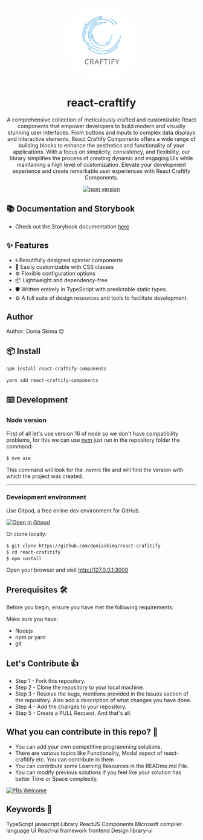 <div align="center">
  <img src="./logo-craftify.png" alt="Logo" width="200" height="200" style="border-radius: 50%;" />
</div>

<h1 align="center">react-craftify</h1>

<div align="center">
  <p>A comprehensive collection of meticulously crafted and customizable React components that empower developers to build modern and visually stunning user interfaces. From buttons and inputs to complex data displays and interactive elements, React Craftify Components offers a wide range of building blocks to enhance the aesthetics and functionality of your applications. With a focus on simplicity, consistency, and flexibility, our library simplifies the process of creating dynamic and engaging UIs while maintaining a high level of customization. Elevate your development experience and create remarkable user experiences with React Craftify Components.</p>
</div>

<div align="center">
  <a href="https://www.npmjs.com/package/react-crafitify-components">
    <img src="https://img.shields.io/npm/v/react-crafitify-components.svg?style=flat-square" alt="npm version" />
  </a>
</div>

## 📚 Documentation and Storybook

- Check out the Storybook documentation [here](https://react-crafitify-mjw5.vercel.app/)


## ✨ Features

- 🌀 Beautifully designed spinner components
- 🎨 Easily customizable with CSS classes
- ⚙️ Flexible configuration options
- 📦 Lightweight and dependency-free
- 🛡 Written entirely in TypeScript with predictable static types.
- ⚙️ A full suite of design resources and tools to facilitate development.

## Author

Author: Donia Skima 😊

## 📦 Install

```bash
npm install react-craftify-components
```

```bash
yarn add react-craftify-components
```


## ⌨️ Development

### Node version

First of all let's use version 16 of node so we don't have compatibility problems, for this we can use [nvm](https://github.com/nvm-sh/nvm#installing-and-updating) just run in the repository folder the command:

```bash
$ nvm use
```

This command will look for the .nvmrc file and will find the version with which the project was created.

---

### Development environment

Use Gitpod, a free online dev environment for GitHub.

[![Open in Gitpod](https://gitpod.io/button/open-in-gitpod.svg)](https://github.com/doniaskima/react-crafitify)

Or clone locally:

```bash
$ git clone https://github.com/doniaskima/react-crafitify
$ cd react-crafitify
$ npm install

```

Open your browser and visit http://127.0.0.1:3000

## Prerequisites 🛠️

Before you begin, ensure you have met the following requirements:

Make sure you have:

- Nodejs
- npm or yarn
- git

## Let's Contribute 👍

- Step 1 - Fork this repository.
- Step 2 - Clone the repository to your local machine.
- Step 3 - Resolve the bugs, mentions provided in the Issues section of the repository. Also add a description of what changes you have done.
- Step 4 - Add the changes to your repository.
- Step 5 - Create a PULL Request. And that's all.

## What you can contribute in this repo? 👊

- You can add your own competitive programming solutions.
- There are various topics like Functionality, Modal aspect of react-crafitify etc. You can contribute in them
- You can contribute some Learning Resources in the READme.md File.
- You can modify previous solutions if you feel like your solution has better Time or Space complexity.

[![PRs Welcome](https://img.shields.io/badge/PRs-welcome-brightgreen.svg?style=flat-square)](http://makeapullrequest.com)

## Keywords 🤌

TypeScript javascript Library ReactJS Components Microsoft compiler language UI React-ui framework
frontend Design library-ui
